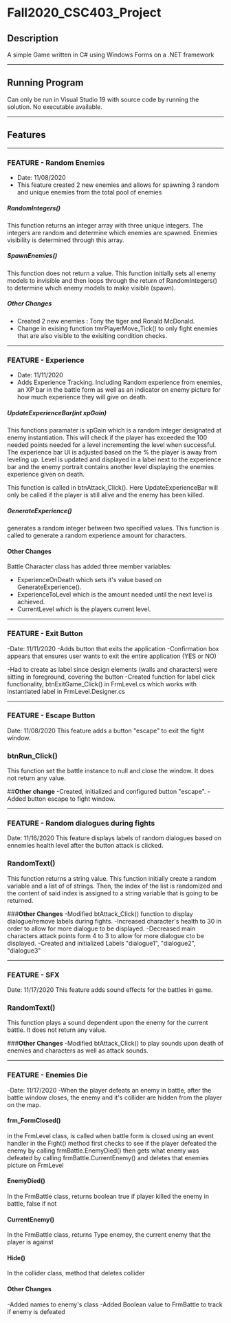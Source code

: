 # Fall2020_CSC403_Project
## Description
A simple Game written in C# using Windows Forms on a .NET framework

------------------------------------------------------------------------------

## Running Program
Can only be run in Visual Studio 19 with source code by running the solution.
No executable available.

------------------------------------------------------------------------------

## Features
------------------------------------------------------------------------------

### FEATURE - Random Enemies
- Date: 11/08/2020
- This feature created 2 new enemies and allows for spawning 3 random and unique enemies from the total pool of enemies

##### **RandomIntegers()**
This function returns an integer array with three unique integers. The integers are random and determine which enemies are spawned. Enemies visibility is determined through this array.

##### **SpawnEnemies()**
This function does not return a value. This function initially sets all enemy models to invisible and then loops through the return of RandomIntegers() to determine which enemy models to make visible (spawn).

##### **Other Changes**
- Created 2 new enemies : Tony the tiger and Ronald McDonald.
- Change in exising function tmrPlayerMove_Tick() to only fight enemies that are also visible to the exisiting condition checks.


----------------------------------------------------------------------------

### FEATURE - Experience
- Date: 11/11/2020
- Adds Experience Tracking. Including Random experience from enemies, an XP bar in the battle form as well as an indicator on enemy picture for how much experience they will give on death.

##### **UpdateExperienceBar(int xpGain)**
This functions paramater is xpGain which is a random integer designated at enemy instantiation.
This will check if the player has exceeded the 100 needed points needed for a level incrementing the level when successful. The experience bar UI is adjusted based on the % the player is away from leveling up. Level is updated and displayed in a label next to the experience bar and the enemy portrait contains another level displaying the enemies experience given on death.

This function is called in btnAttack_Click(). Here UpdateExperienceBar will only be called if the player is still alive and the enemy has been killed.

##### **GenerateExperience()**
generates a random integer between two specified values. This function is called to generate a random experience amount for characters.

#### **Other Changes**
Battle Character class has added three member variables:
   - ExperienceOnDeath which sets it's value based on GenerateExperience().
   - ExperienceToLevel which is the amount needed until the next level is achieved.
   - CurrentLevel which is the players current level.
   
-------------------------------------------------------------------------------------

### FEATURE - Exit Button
-Date: 11/11/2020
-Adds button that exits the application
   -Confirmation box appears that ensures user wants to exit the entire application (YES or NO)
   
-Had to create as label since design elements (walls and characters) were sitting in foreground, covering the button
-Created function for label click functionality, btnExitGame_Click() in FrmLevel.cs which works with instantiated label in FrmLevel.Designer.cs


----------------------------------------------------------------------------

### FEATURE - Escape Button
Date: 11/08/2020
This feature adds a button "escape" to exit the fight window.


### **btnRun_Click()**
This function set the battle instance to null and close the window. It does not return any value.

##**Other change**
-Created, initialized and configured button "escape".
-Added button escape to fight window.

----------------------------------------------------------------------------

### FEATURE - Random dialogues during fights
Date: 11/16/2020
This feature displays labels of random dialogues based on ennemies health level after the button attack is clicked.

### **RandomText()**
This function returns a string value. This function initially create a random variable and a list of of strings. Then, the index of the list is randomized and the content of said index is assigned to a string variable that is going to be returned.

###**Other Changes**
-Modified btAttack_Click() function to display dialogue/remove labels during fights.
-Increased character's health to 30 in order to allow for more dialogue to be displayed.
-Decreased main characters attack points form 4 to 3 to allow for more dialogue cto be displayed.
-Created and initialized Labels "dialogue1", "dialogue2", "dialogue3"

----------------------------------------------------------------------------

### FEATURE - SFX
Date: 11/17/2020
This feature adds sound effects for the battles in game.

### **RandomText()**
This function plays a sound dependent upon the enemy for the current battle. It does not return any value.

###**Other Changes**
-Modified btAttack_Click() to play sounds upon death of enemies and characters as well as attack sounds.

-------------------------------------------------------------------------------------

### FEATURE - Enemies Die
-Date: 11/17/2020
-When the player defeats an enemy in battle, after the battle window closes, the enemy and it's collider are hidden from the player on the map.
#### **frm_FormClosed()**
in the FrmLevel class, is called when battle form is closed using an event handler in the Fight() method
first checks to see if the player defeated the enemy by calling frmBattle.EnemyDied()
then gets what enemy was defeated by calling frmBattle.CurrentEnemy() and deletes that enemies picture on FrmLevel
#### **EnemyDied()**
In the FrmBattle class, returns boolean true if player killed the enemy in battle, false if not 
#### **CurrentEnemy()**
In the FrmBattle class, returns Type enemey, the current enemy that the player is against
#### **Hide()**
In the collider class, method that deletes collider
#### **Other Changes**
-Added names to enemy's class
-Added Boolean value to FrmBattle to track if enemy is defeated
